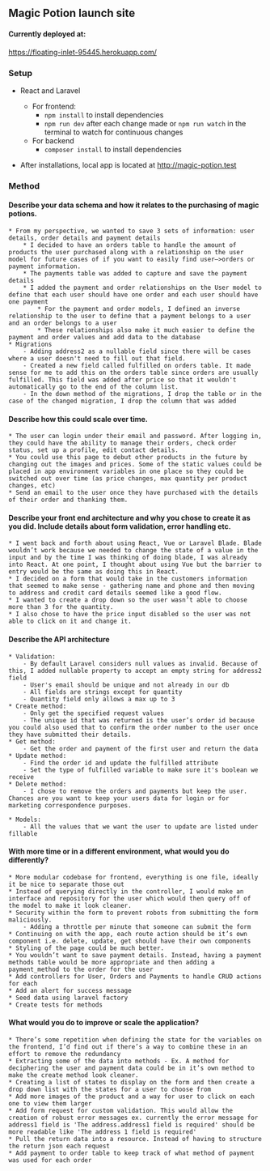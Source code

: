 ## Magic Potion launch site

#### Currently deployed at:
 https://floating-inlet-95445.herokuapp.com/

### Setup
- React and Laravel
    - For frontend: 
        - `npm install` to install dependencies
        - `npm run dev` after each change made or `npm run watch` in the terminal to watch for continuous changes
    - For backend
        - `composer install` to install dependencies

- After installations, local app is located at http://magic-potion.test

### Method
#### Describe your data schema and how it relates to the purchasing of magic potions.
    * From my perspective, we wanted to save 3 sets of information: user details, order details and payment details
        * I decided to have an orders table to handle the amount of products the user purchased along with a relationship on the user model for future cases of if you want to easily find user—>orders or payment information.
        * The payments table was added to capture and save the payment details
        * I added the payment and order relationships on the User model to define that each user should have one order and each user should have one payment
            * For the payment and order models, I defined an inverse relationship to the user to define that a payment belongs to a user and an order belongs to a user
            * These relationships also make it much easier to define the payment and order values and add data to the database
    * Migrations
        - Adding address2 as a nullable field since there will be cases where a user doesn't need to fill out that field.
        - Created a new field called fulfilled on orders table. It made sense for me to add this on the orders table since orders are usually fulfilled. This field was added after price so that it wouldn't automatically go to the end of the column list.
        - In the down method of the migrations, I drop the table or in the case of the changed migration, I drop the column that was added

#### Describe how this could scale over time.
    * The user can login under their email and password. After logging in, they could have the ability to manage their orders, check order status, set up a profile, edit contact details.
    * You could use this page to debut other products in the future by changing out the images and prices. Some of the static values could be placed in app environment variables in one place so they could be switched out over time (as price changes, max quantity per product changes, etc)
    * Send an email to the user once they have purchased with the details of their order and thanking them. 

#### Describe your front end architecture and why you chose to create it as you did. Include details about form validation, error handling etc.
    * I went back and forth about using React, Vue or Laravel Blade. Blade wouldn’t work because we needed to change the state of a value in the input and by the time I was thinking of doing blade, I was already into React. At one point, I thought about using Vue but the barrier to entry would be the same as doing this in React.
    * I decided on a form that would take in the customers information that seemed to make sense - gathering name and phone and then moving to address and credit card details seemed like a good flow.
    * I wanted to create a drop down so the user wasn’t able to choose more than 3 for the quantity. 
    * I also chose to have the price input disabled so the user was not able to click on it and change it. 

#### Describe the API architecture 
    * Validation:
        - By default Laravel considers null values as invalid. Because of this, I added nullable property to accept an empty string for address2 field
        - User's email should be unique and not already in our db
        - All fields are strings except for quantity
        - Quantity field only allows a max up to 3
    * Create method: 
        - Only get the specified request values
        - The unique id that was returned is the user’s order id because you could also used that to confirm the order number to the user once they have submitted their details.
    * Get method: 
        - Get the order and payment of the first user and return the data
    * Update method:
        - Find the order id and update the fulfilled attribute
        - Set the type of fulfilled variable to make sure it's boolean we receive
    * Delete method:
        - I chose to remove the orders and payments but keep the user. Chances are you want to keep your users data for login or for marketing correspondence purposes.

    * Models:
        - All the values that we want the user to update are listed under fillable

#### With more time or in a different environment, what would you do differently?
    * More modular codebase for frontend, everything is one file, ideally it be nice to separate those out
    * Instead of querying directly in the controller, I would make an interface and repository for the user which would then query off of the model to make it look cleaner. 
    * Security within the form to prevent robots from submitting the form maliciously. 
        - Adding a throttle per minute that someone can submit the form
    * Continuing on with the app, each route action should be it’s own component i.e. delete, update, get should have their own components
    * Styling of the page could be much better. 
    * You wouldn’t want to save payment details. Instead, having a payment methods table would be more appropriate and then adding a payment_method to the order for the user
    * Add controllers for User, Orders and Payments to handle CRUD actions for each
    * Add an alert for success message
    * Seed data using laravel factory
    * Create tests for methods

#### What would you do to improve or scale the application?
    * There’s some repetition when defining the state for the variables on the frontend, I’d find out if there’s a way to combine these in an effort to remove the redundancy
    * Extracting some of the data into methods - Ex. A method for deciphering the user and payment data could be in it’s own method to make the create method look cleaner. 
    * Creating a list of states to display on the form and then create a drop down list with the states for a user to choose from
    * Add more images of the product and a way for user to click on each one to view them larger
    * Add form request for custom validation. This would allow the creation of robust error messages ex. currently the error message for address1 field is 'The address.address1 field is required' should be more readable like 'The address 1 field is required'
    * Pull the return data into a resource. Instead of having to structure the return json each request
    * Add payment to order table to keep track of what method of payment was used for each order